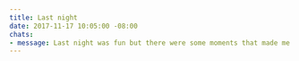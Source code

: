 ```yaml
---
title: Last night
date: 2017-11-17 10:05:00 -08:00
chats:
- message: Last night was fun but there were some moments that made me sad
---
```


